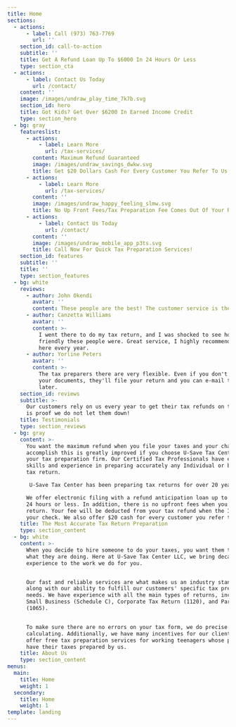 ```yaml
---
title: Home
sections:
  - actions:
      - label: Call (973) 763-7769
        url: ''
    section_id: call-to-action
    subtitle: ''
    title: Get A Refund Loan Up To $6000 In 24 Hours Or Less
    type: section_cta
  - actions:
      - label: Contact Us Today
        url: /contact/
    content: ''
    image: /images/undraw_play_time_7k7b.svg
    section_id: hero
    title: Got Kids? Get Over $6200 In Earned Income Credit
    type: section_hero
  - bg: gray
    featureslist:
      - actions:
          - label: Learn More
            url: /tax-services/
        content: Maximum Refund Guaranteed
        image: /images/undraw_savings_dwkw.svg
        title: Get $20 Dollars Cash For Every Customer You Refer To Us
      - actions:
          - label: Learn More
            url: /tax-services/
        content: ''
        image: /images/undraw_happy_feeling_slmw.svg
        title: No Up Front Fees/Tax Preparation Fee Comes Out Of Your Refund
      - actions:
          - label: Contact Us Today
            url: /contact/
        content: ''
        image: /images/undraw_mobile_app_p3ts.svg
        title: Call Now For Quick Tax Preparation Services!
    section_id: features
    subtitle: ''
    title: ''
    type: section_features
  - bg: white
    reviews:
      - author: John Okendi
        avatar: ''
        content: These people are the best! The customer service is the best.
      - author: Canzetta Williams
        avatar: ''
        content: >-
          I went there to do my tax return, and I was shocked to see how
          friendly these people were. Great service, I highly recommend going
          here every year.
      - author: Yorline Peters
        avatar: ''
        content: >-
          The tax preparers there are very flexible. Even if you don't have all
          your documents, they'll file your return and you can e-mail them
          later. 
    section_id: reviews
    subtitle: >-
      Our customers rely on us every year to get their tax refunds on time. This
      is proof we do not let them down!
    title: Testimonials
    type: section_reviews
  - bg: gray
    content: >-
      You want the maximum refund when you file your taxes and your chance to
      accomplish this is greatly improved if you choose U-Save Tax Center as
      your tax preparation firm. Our Certified Tax Professionals have extensive
      skills and experience in preparing accurately any Individual or business
      tax return.

       U-Save Tax Center has been preparing tax returns for over 20 years. Our accurate and reliable services are what makes us an industry leader along with the ability to fulfill our customers’ specific tax preparation needs.

      We offer electronic filing with a refund anticipation loan up to $6000 in
      24 hours or less. In addition, there is no upfront fees when you file your
      return. Your fee will be deducted from your tax refund when the IRS issues
      your check. We also offer $20 cash for every customer you refer to us.
    title: The Most Accurate Tax Return Preparation
    type: section_content
  - bg: white
    content: >-
      When you decide to hire someone to do your taxes, you want them to know
      what they are doing. Here at U-Save Tax Center LLC, we bring decades of
      experience to the work we do for you.


      Our fast and reliable services are what makes us an industry standout
      along with our ability to fulfill our customers' specific tax preparation
      needs. We have experience with all the main types of returns, including
      Small Business (Schedule C), Corporate Tax Return (1120), and Partnerships
      (1065).


      To make sure there are no errors on your tax form, we do precise
      calculating. Additionally, we have many incentives for our clients. We
      offer free tax preparation services for working teenagers whose parents
      have their taxes prepared by us.
    title: About Us
    type: section_content
menus:
  main:
    title: Home
    weight: 1
  secondary:
    title: Home
    weight: 1
template: landing
---
```


